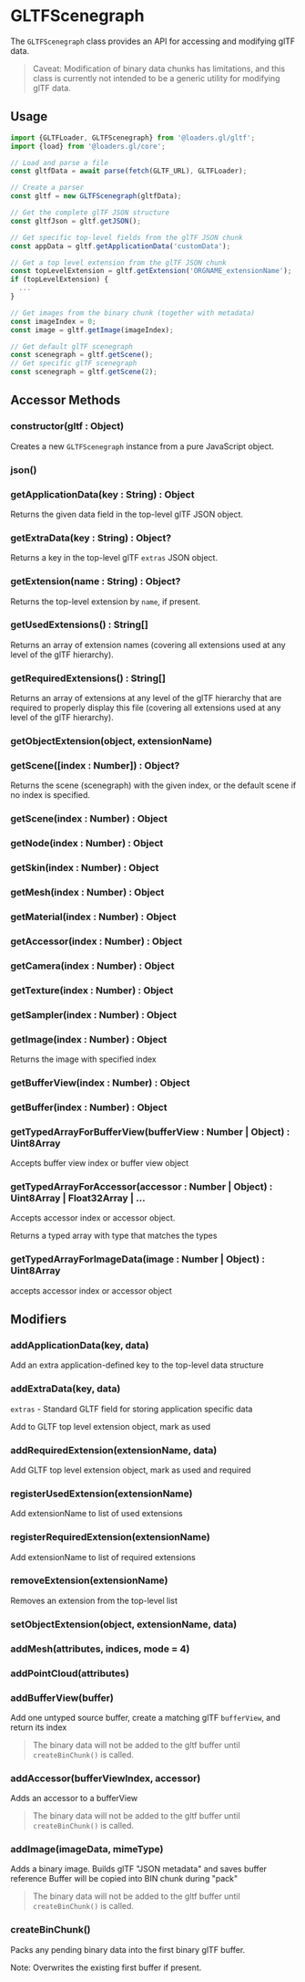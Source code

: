 # GLTFScenegraph

The `GLTFScenegraph` class provides an API for accessing and modifying glTF data.

> Caveat: Modification of binary data chunks has limitations, and this class is currently not intended to be a generic utility for modifying glTF data.

## Usage

```js
import {GLTFLoader, GLTFScenegraph} from '@loaders.gl/gltf';
import {load} from '@loaders.gl/core';

// Load and parse a file
const gltfData = await parse(fetch(GLTF_URL), GLTFLoader);

// Create a parser
const gltf = new GLTFScenegraph(gltfData);

// Get the complete glTF JSON structure
const gltfJson = gltf.getJSON();

// Get specific top-level fields from the glTF JSON chunk
const appData = gltf.getApplicationData('customData');

// Get a top level extension from the glTF JSON chunk
const topLevelExtension = gltf.getExtension('ORGNAME_extensionName');
if (topLevelExtension) {
  ...
}

// Get images from the binary chunk (together with metadata)
const imageIndex = 0;
const image = gltf.getImage(imageIndex);

// Get default glTF scenegraph
const scenegraph = gltf.getScene();
// Get specific glTF scenegraph
const scenegraph = gltf.getScene(2);
```

## Accessor Methods

### constructor(gltf : Object)

Creates a new `GLTFScenegraph` instance from a pure JavaScript object.

### json()

### getApplicationData(key : String) : Object

Returns the given data field in the top-level glTF JSON object.

### getExtraData(key : String) : Object?

Returns a key in the top-level glTF `extras` JSON object.

### getExtension(name : String) : Object?

Returns the top-level extension by `name`, if present.

### getUsedExtensions() : String[]

Returns an array of extension names (covering all extensions used at any level of the glTF hierarchy).

### getRequiredExtensions() : String[]

Returns an array of extensions at any level of the glTF hierarchy that are required to properly display this file (covering all extensions used at any level of the glTF hierarchy).

### getObjectExtension(object, extensionName)

### getScene([index : Number]) : Object?

Returns the scene (scenegraph) with the given index, or the default scene if no index is specified.

### getScene(index : Number) : Object

### getNode(index : Number) : Object

### getSkin(index : Number) : Object

### getMesh(index : Number) : Object

### getMaterial(index : Number) : Object

### getAccessor(index : Number) : Object

### getCamera(index : Number) : Object

### getTexture(index : Number) : Object

### getSampler(index : Number) : Object

### getImage(index : Number) : Object

Returns the image with specified index

### getBufferView(index : Number) : Object

### getBuffer(index : Number) : Object

### getTypedArrayForBufferView(bufferView : Number | Object) : Uint8Array

Accepts buffer view index or buffer view object

### getTypedArrayForAccessor(accessor : Number | Object) : Uint8Array | Float32Array | ...

Accepts accessor index or accessor object.

Returns a typed array with type that matches the types

### getTypedArrayForImageData(image : Number | Object) : Uint8Array

accepts accessor index or accessor object

## Modifiers

### addApplicationData(key, data)

Add an extra application-defined key to the top-level data structure

### addExtraData(key, data)

`extras` - Standard GLTF field for storing application specific data

Add to GLTF top level extension object, mark as used

### addRequiredExtension(extensionName, data)

Add GLTF top level extension object, mark as used and required

### registerUsedExtension(extensionName)

Add extensionName to list of used extensions

### registerRequiredExtension(extensionName)

Add extensionName to list of required extensions

### removeExtension(extensionName)

Removes an extension from the top-level list

### setObjectExtension(object, extensionName, data)

### addMesh(attributes, indices, mode = 4)

### addPointCloud(attributes)

### addBufferView(buffer)

Add one untyped source buffer, create a matching glTF `bufferView`, and return its index

> The binary data will not be added to the gltf buffer until `createBinChunk()` is called.

### addAccessor(bufferViewIndex, accessor)

Adds an accessor to a bufferView

> The binary data will not be added to the gltf buffer until `createBinChunk()` is called.

### addImage(imageData, mimeType)

Adds a binary image. Builds glTF "JSON metadata" and saves buffer reference
Buffer will be copied into BIN chunk during "pack"

> The binary data will not be added to the gltf buffer until `createBinChunk()` is called.

### createBinChunk()

Packs any pending binary data into the first binary glTF buffer.

Note: Overwrites the existing first buffer if present.
